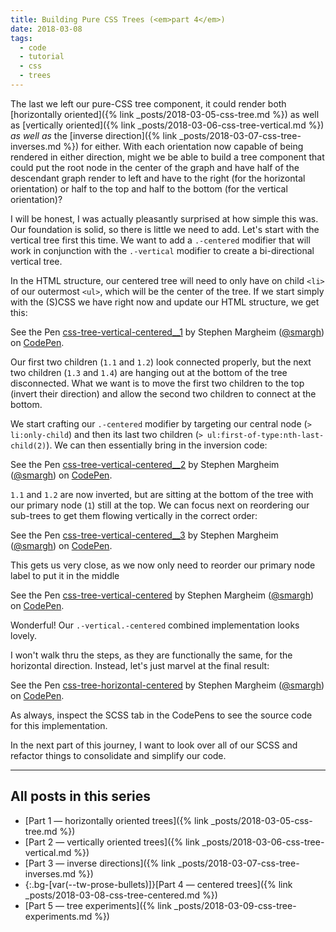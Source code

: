 ```yaml
---
title: Building Pure CSS Trees (<em>part 4</em>)
date: 2018-03-08
tags:
  - code
  - tutorial
  - css
  - trees
---
```


The last we left our pure-CSS tree component, it could render both [horizontally oriented]({% link _posts/2018-03-05-css-tree.md %}) as well as [vertically oriented]({% link _posts/2018-03-06-css-tree-vertical.md %}) _as well as_ the [inverse direction]({% link _posts/2018-03-07-css-tree-inverses.md %}) for either. With each orientation now capable of being rendered in either direction, might we be able to build a tree component that could put the root node in the center of the graph and have half of the descendant graph render to left and have to the right (for the horizontal orientation) or half to the top and half to the bottom (for the vertical orientation)? 

I will be honest, I was actually pleasantly surprised at how simple this was. Our foundation is solid, so there is little we need to add. Let's start with the vertical tree first this time. We want to add a `.-centered` modifier that will work in conjunction with the `.-vertical` modifier to create a bi-directional vertical tree.

In the HTML structure, our centered tree will need to only have on child `<li>` of our outermost `<ul>`, which will be the center of the tree. If we start simply with the (S)CSS we have right now and update our HTML structure, we get this:

<p data-height="300" data-theme-id="0" data-slug-hash="MWZwvMv" data-default-tab="result" data-user="smargh" data-embed-version="2" data-pen-title="css-tree-vertical-centered__1" class="codepen">See the Pen <a href="https://codepen.io/smargh/pen/MWZwvMv/">css-tree-vertical-centered__1</a> by Stephen Margheim (<a href="https://codepen.io/smargh">@smargh</a>) on <a href="https://codepen.io">CodePen</a>.</p>

Our first two children (`1.1` and `1.2`) look connected properly, but the next two children (`1.3` and `1.4`) are hanging out at the bottom of the tree disconnected. What we want is to move the first two children to the top (invert their direction) and allow the second two children to connect at the bottom.

We start crafting our `.-centered` modifier by targeting our central node (`> li:only-child`) and then its last two children (`> ul:first-of-type:nth-last-child(2)`). We can then essentially bring in the inversion code:

<p data-height="300" data-theme-id="0" data-slug-hash="GRPJvVK" data-default-tab="result" data-user="smargh" data-embed-version="2" data-pen-title="css-tree-vertical-centered__2" class="codepen">See the Pen <a href="https://codepen.io/smargh/pen/GRPJvVK/">css-tree-vertical-centered__2</a> by Stephen Margheim (<a href="https://codepen.io/smargh">@smargh</a>) on <a href="https://codepen.io">CodePen</a>.</p>

`1.1` and `1.2` are now inverted, but are sitting at the bottom of the tree with our primary node (`1`) still at the top. We can focus next on reordering our sub-trees to get them flowing vertically in the correct order:

<p data-height="300" data-theme-id="0" data-slug-hash="RwEPLbX" data-default-tab="result" data-user="smargh" data-embed-version="2" data-pen-title="css-tree-vertical-centered__3" class="codepen">See the Pen <a href="https://codepen.io/smargh/pen/RwEPLbX/">css-tree-vertical-centered__3</a> by Stephen Margheim (<a href="https://codepen.io/smargh">@smargh</a>) on <a href="https://codepen.io">CodePen</a>.</p>

This gets us very close, as we now only need to reorder our primary node label to put it in the middle

<p data-height="300" data-theme-id="0" data-slug-hash="WMqGBe" data-default-tab="result" data-user="smargh" data-embed-version="2" data-pen-title="css-tree-vertical-centered" class="codepen">See the Pen <a href="https://codepen.io/smargh/pen/WMqGBe/">css-tree-vertical-centered</a> by Stephen Margheim (<a href="https://codepen.io/smargh">@smargh</a>) on <a href="https://codepen.io">CodePen</a>.</p>

Wonderful! Our `.-vertical.-centered` combined implementation looks lovely.

I won't walk thru the steps, as they are functionally the same, for the horizontal direction. Instead, let's just marvel at the final result:

<p data-height="250" data-theme-id="0" data-slug-hash="zRVKWB" data-default-tab="result" data-user="smargh" data-embed-version="2" data-pen-title="css-tree-horizontal-centered" class="codepen">See the Pen <a href="https://codepen.io/smargh/pen/zRVKWB/">css-tree-horizontal-centered</a> by Stephen Margheim (<a href="https://codepen.io/smargh">@smargh</a>) on <a href="https://codepen.io">CodePen</a>.</p>

As always, inspect the SCSS tab in the CodePens to see the source code for this implementation.

In the next part of this journey, I want to look over all of our SCSS and refactor things to consolidate and simplify our code.

- - -

## All posts in this series

* [Part 1 — horizontally oriented trees]({% link _posts/2018-03-05-css-tree.md %})
* [Part 2 — vertically oriented trees]({% link _posts/2018-03-06-css-tree-vertical.md %})
* [Part 3 — inverse directions]({% link _posts/2018-03-07-css-tree-inverses.md %})
* {:.bg-[var(--tw-prose-bullets)]}[Part 4 — centered trees]({% link _posts/2018-03-08-css-tree-centered.md %})
* [Part 5 — tree experiments]({% link _posts/2018-03-09-css-tree-experiments.md %})
